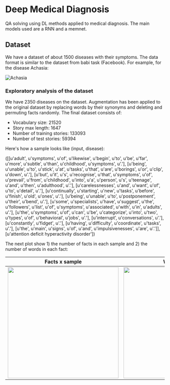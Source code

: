 # Deep Medical Diagnosis

QA solving using DL methods applied to medical diagnosis. The main models used are a RNN and a memnet.

## Dataset

We have a dataset of about 1500 diseases with their symptoms. The data format is similar to the dataset from 
babi task (Facebook). For example, for the disease Achasia:

![Achasia](http://www.diegoacuna.me/factlist.png)

### Exploratory analysis of the dataset

We have 2350 diseases on the dataset. Augmentation has been applied to the original dataset by replacing words by their synonyms and deleting and permuting
facts randomly. The final dataset consists of:

* Vocabulary size: 21520
* Story max length: 1647
* Number of training stories: 133093
* Number of test stories: 59394


Here's how a sample looks like (input, disease):


([[u'adult', u'symptoms', u'of', u'likewise', u'begin', u'to', u'be', u'far', u'more', u'subtle', u'than', u'childhood', u'symptoms', u'.'], [u'being', u'unable', u'to', u'stick', u'at', u'tasks', u'that', u'are', u'borings', u'or', u'clip', u'down', u'.'], [u'but', u'it', u's', u'recognise', u'that', u'symptoms', u'of', u'prevail', u'from', u'childhood', u'into', u'a', u'person', u's', u'teenage', u'and', u'then', u'adulthood', u'.'], [u'carelessnesses', u'and', u'want', u'of', u'to', u'detail', u'.'], [u'continually', u'starting', u'new', u'tasks', u'before', u'finish', u'old', u'ones', u'.'], [u'being', u'unable', u'to', u'postponement', u'their', u'bend', u'.'], [u'some', u'specialists', u'have', u'suggest', u'the', u'followers', u'list', u'of', u'symptoms', u'associated', u'with', u'in', u'adults', u'.'], [u'the', u'symptoms', u'of', u'can', u'be', u'categorize', u'into', u'two', u'types', u'of', u'behavioral', u'jobs', u'.'], [u'interrupt', u'conversations', u'.'], [u'constantly', u'fidget', u'.'], [u'having', u'difficulty', u'coordinate', u'tasks', u'.'], [u'the', u'main', u'signs', u'of', u'and', u'impulsivenesses', u'are', u'.']],[u'attention deficit hyperactivity disorder'])


The next plot show 1) the number of facts in each sample and 2) the number of words in each fact:



 Facts x sample                   | Words x fact
:-------------------------:|:-------------------------:
<img src="https://github.com/jgpavez/MedicalDiagnosis/plots/facts_by_disease.png" width="350">  | <img src="https://github.com/jgpavez/MedicalDiagnosis/plots/word_by_fact.png" width="350" >
